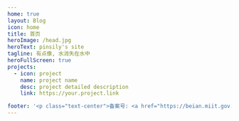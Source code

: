 ```yaml
---
home: true
layout: Blog
icon: home
title: 首页
heroImage: /head.jpg
heroText: pinsily's site
tagline: 有点像, 水消失在水中
heroFullScreen: true
projects:
  - icon: project
    name: project name
    desc: project detailed description
    link: https://your.project.link

footer: '<p class="text-center">备案号: <a href="https://beian.miit.gov.cn/">粤ICP备2021066983号-1</a></p>'
---
```


